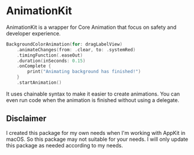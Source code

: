 # AnimationKit

AnimationKit is a wrapper for Core Animation that focus on safety and developer experience.

```swift
BackgroundColorAnimation(for: dragLabelView)
    .animateChanges(from: .clear, to: .systemRed)
    .timingFunction(.easeOut)
    .duration(inSeconds: 0.15)
    .onComplete {
        print("Animating background has finished!")
    }
    .startAnimation()
```

It uses chainable syntax to make it easier to create animations.
You can even run code when the animation is finished without using a delegate.

## Disclaimer
I created this package for my own needs when I'm working with AppKit in macOS.
So this package may not suitable for your needs. I will only update this package
as needed according to my needs.
